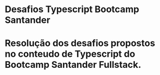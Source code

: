 # Desafios Typescript Bootcamp Santander

# Resolução dos desafios propostos no conteudo de Typescript do Bootcamp Santander Fullstack.
